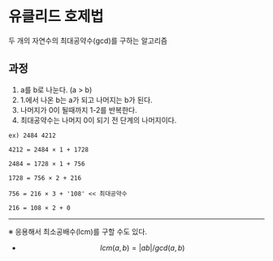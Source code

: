 # 유클리드 호제법

두 개의 자연수의 최대공약수(gcd)를 구하는 알고리즘

## 과정
1. a를 b로 나눈다. (a > b)
2. 1.에서 나온 b는 a가 되고 나머지는 b가 된다.
3. 나머지가 0이 될때까지 1-2를 반복한다.
4. 최대공약수는 나머지 0이 되기 전 단계의 나머지이다.
```
ex) 2484 4212

4212 = 2484 × 1 + 1728

2484 = 1728 × 1 + 756

1728 = 756 × 2 + 216

756 = 216 × 3 + '108' << 최대공약수

216 = 108 × 2 + 0
```

---
※ 응용해서 최소공배수(lcm)를 구할 수도 있다.  
- $$lcm(a, b) = \vert ab \vert / gcd(a, b)$$
